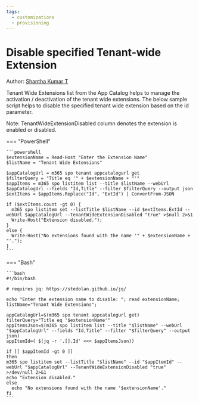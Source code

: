 ```yaml
---
tags:
  - customizations
  - provisioning
---
```


# Disable specified Tenant-wide Extension

Author: [Shantha Kumar T](https://www.ktskumar.com/2020/04/manage-tenant-wide-extensions-using-office-365-cli/)

Tenant Wide Extensions list from the App Catalog helps to manage the activation / deactivation of the tenant wide extensions. The below sample script helps to disable the specified tenant wide extension based on the id parameter.

Note: TenantWideExtensionDisabled column denotes the extension is enabled or disabled.

=== "PowerShell"

    ```powershell
    $extensionName = Read-Host "Enter the Extension Name"
    $listName = "Tenant Wide Extensions"

    $appCatalogUrl = m365 spo tenant appcatalogurl get
    $filterQuery = "Title eq '" + $extensionName + "'"
    $appItems = m365 spo listitem list --title $listName --webUrl $appCatalogUrl --fields "Id,Title" --filter $filterQuery --output json
    $extItems = $appItems.Replace("Id", "ExtId") | ConvertFrom-JSON

    if ($extItems.count -gt 0) {
      m365 spo listitem set --listTitle $listName --id $extItems.ExtId --webUrl $appCatalogUrl --TenantWideExtensionDisabled "true" >$null 2>&1
      Write-Host("Extension disabled.");
    }
    else {
      Write-Host("No extensions found with the name '" + $extensionName + "'.");
    }
    ```

=== "Bash"

    ```bash
    #!/bin/bash

    # requires jq: https://stedolan.github.io/jq/

    echo "Enter the extension name to disable: "; read extensionName;
    listName="Tenant Wide Extensions";

    appCatalogUrl=$(m365 spo tenant appcatalogurl get)
    filterQuery="Title eq '$extensionName'"
    appItemsJson=$(m365 spo listitem list --title "$listName" --webUrl "$appCatalogUrl" --fields "Id,Title" --filter "$filterQuery" --output json)
    appItemId=( $(jq -r '.[].Id' <<< $appItemsJson))

    if [[ $appItemId -gt 0 ]]
    then
    m365 spo listitem set --listTitle "$listName" --id "$appItemId" --webUrl "$appCatalogUrl" --TenantWideExtensionDisabled "true" >/dev/null 2>&1
    echo "Extension disabled."
    else
      echo "No extensions found with the name '$extensionName'."
    fi
    ```
